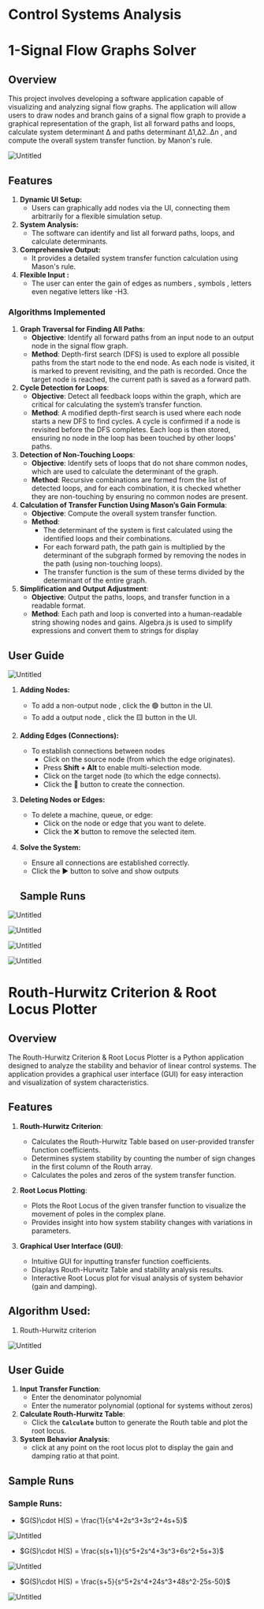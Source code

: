 # Control Systems Analysis

# 1-Signal Flow Graphs Solver

## **Overview**


This project involves developing a software application capable of visualizing and analyzing signal flow graphs. The application will allow users to draw nodes and branch gains of a signal flow graph to provide a graphical representation of the graph, list all forward paths and loops, calculate system determinant Δ and paths determinant Δ1,Δ2..Δn , and compute the overall system transfer function. by Manon's rule.

![Untitled](assets/Untitled1.png)

## **Features**

1. **Dynamic UI Setup:**
    - Users can graphically add nodes via the UI, connecting them arbitrarily for a flexible simulation setup.
2. **System Analysis:**
    - The software can identify and list all forward paths, loops, and calculate determinants.
3. **Comprehensive Output:**
    - It provides a detailed system transfer function calculation using Mason's rule.
4. **Flexible Input :**
    - The user can enter the gain of edges as numbers , symbols , letters even negative letters like -H3.

### **Algorithms Implemented**



1. **Graph Traversal for Finding All Paths**:
    - **Objective**: Identify all forward paths from an input node to an output node in the signal flow graph.
    - **Method**: Depth-first search (DFS) is used to explore all possible paths from the start node to the end node. As each node is visited, it is marked to prevent revisiting, and the path is recorded. Once the target node is reached, the current path is saved as a forward path.
2. **Cycle Detection for Loops**:
    - **Objective**: Detect all feedback loops within the graph, which are critical for calculating the system’s transfer function.
    - **Method**: A modified depth-first search is used where each node starts a new DFS to find cycles. A cycle is confirmed if a node is revisited before the DFS completes. Each loop is then stored, ensuring no node in the loop has been touched by other loops' paths.
3. **Detection of Non-Touching Loops**:
    - **Objective**: Identify sets of loops that do not share common nodes, which are used to calculate the determinant of the graph.
    - **Method**: Recursive combinations are formed from the list of detected loops, and for each combination, it is checked whether they are non-touching by ensuring no common nodes are present.
4. **Calculation of Transfer Function Using Mason’s Gain Formula**:
    - **Objective**: Compute the overall system transfer function.
    - **Method**:
        - The determinant of the system is first calculated using the identified loops and their combinations.
        - For each forward path, the path gain is multiplied by the determinant of the subgraph formed by removing the nodes in the path (using non-touching loops).
        - The transfer function is the sum of these terms divided by the determinant of the entire graph.
5. **Simplification and Output Adjustment**:
    - **Objective**: Output the paths, loops, and transfer function in a readable format.
    - **Method**: Each path and loop is converted into a human-readable string showing nodes and gains. Algebra.js is used to simplify expressions and convert them to strings for display

## User Guide



![Untitled](assets/Untitled2.png)

1. **Adding Nodes:**
    - To add a non-output node , click the 🟢 button in the UI.
    - To add a output node , click the 🟨 button in the UI.
2. **Adding Edges (Connections):**
    - To establish connections between nodes
        - Click on the source node (from which the edge originates).
        - Press **Shift + Alt** to enable multi-selection mode.
        - Click on the target node (to which the edge connects).
        - Click the 🔗 button to create the connection.
3. **Deleting Nodes or Edges:**
    - To delete a machine, queue, or edge:
        - Click on the node or edge that you want to delete.
        - Click the ❌ button to remove the selected item.
4. **Solve the System:**
    - Ensure all connections are established correctly.
    - Click the ▶️ button to solve and show outputs
    
    ## Sample Runs
    
![Untitled](assets/Untitled3.png)

![Untitled](assets/Untitled4.png)
    
![Untitled](assets/Untitled5.png)
    
![Untitled](assets/Untitled6.png)

    
   # Routh-Hurwitz Criterion & Root Locus Plotter

## Overview

The Routh-Hurwitz Criterion & Root Locus Plotter is a Python application designed to analyze the stability and behavior of linear control systems. The application provides a graphical user interface (GUI) for easy interaction and visualization of system characteristics.

## Features

1. **Routh-Hurwitz Criterion**:
    - Calculates the Routh-Hurwitz Table based on user-provided transfer function coefficients.
    - Determines system stability by counting the number of sign changes in the first column of the Routh array.
    - Calculates the poles and zeros of the system transfer function.

2. **Root Locus Plotting**:
    - Plots the Root Locus of the given transfer function to visualize the movement of poles in the complex plane.
    - Provides insight into how system stability changes with variations in parameters.

3. **Graphical User Interface (GUI)**:
    - Intuitive GUI for inputting transfer function coefficients.
    - Displays Routh-Hurwitz Table and stability analysis results.
    - Interactive Root Locus plot for visual analysis of system behavior (gain and damping).

## **Algorithm Used:**

1. $\text{Routh-Hurwitz criterion}$

![Untitled](assets/Untitled7.png)

## User Guide

1. **Input Transfer Function**:
    - Enter the denominator polynomial
    - Enter the numerator polynomial (optional for systems without zeros)
2. **Calculate Routh-Hurwitz Table**:
    - Click the **`Calculate`** button to generate the Routh table and plot the root locus.
3. **System Behavior Analysis**:
    - click at any point on the root locus plot to display the gain and damping ratio at that point.

## Sample Runs

### **Sample Runs:**
    
- $G(S)\cdot H(S) = \frac{1}{s^4+2s^3+3s^2+4s+5}$
        
![Untitled](assets/Untitled8.png)
        
- $G(S)\cdot H(S) = \frac{s(s+1)}{s^5+2s^4+3s^3+6s^2+5s+3}$
        
![Untitled](assets/Untitled9.png)
      
- $G(S)\cdot H(S) = \frac{s+5}{s^5+2s^4+24s^3+48s^2-25s-50}$
        
![Untitled](assets/Untitled10.png)
